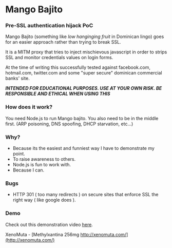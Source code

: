 # Mango Bajito
### Pre-SSL authentication hijack PoC

Mango Bajito (something like _low hanginging fruit_ in Dominican lingo) goes for an easier approach rather than trying to break SSL.

It is a MITM proxy that tries to inject mischievous javascript in order to strips SSL and monitor credentials values on login forms.

At the time of writing this successfully tested against facebook.com, hotmail.com, twitter.com and some "super secure" dominican commercial banks' site.

_**INTENDED FOR EDUCATIONAL PURPOSES. USE AT YOUR OWN RISK. BE RESPONSIBLE AND ETHICAL WHEN USING THIS**_

### How does it work?

You need Node.js to run Mango bajito.
You also need to be in the middle first. (ARP poisoning, DNS spoofing, DHCP starvation, etc...)

### Why?

* Because its the easiest and funniest way I have to demonstrate my point.
* To raise awareness to others.
* Node.js is fun to work with.
* Because I can.

### Bugs

* HTTP 301 ( too many redirects ) on secure sites that enforce SSL the right way ( like google does ).

### Demo
Check out this demonstration video [here](http://vimeo.com/45317077).

XenoMuta - [Methylxantina 256mg http://xenomuta.com/](http://xenomuta.com/)
